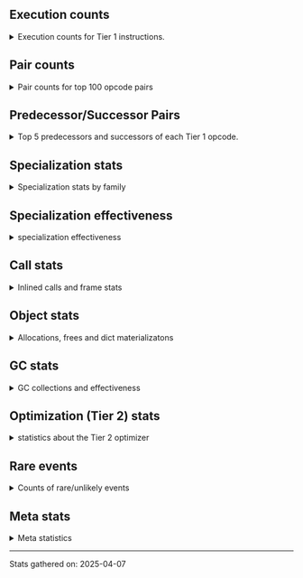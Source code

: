 ## Execution counts

<details>
<summary> Execution counts for Tier 1 instructions. </summary>


The "miss ratio" column shows the percentage of times the instruction
executed that it deoptimized. When this happens, the base unspecialized
instruction is not counted.

<table>
<thead>
<tr>
<th align="left">Name</th>
<th align="right">Base Count</th>
<th align="right">Head Count</th>
<th align="right">Change</th>
</tr>
</thead>
<tbody>
<tr>
<td align="left">LOAD_FAST_BORROW</td>
<td align="right">168,929,803</td>
<td align="right"></td>
<td align="right"></td>
</tr>
<tr>
<td align="left">LOAD_ATTR_INSTANCE_VALUE</td>
<td align="right">87,766,122</td>
<td align="right"></td>
<td align="right"></td>
</tr>
<tr>
<td align="left">LOAD_CONST_IMMORTAL</td>
<td align="right">54,736,379</td>
<td align="right"></td>
<td align="right"></td>
</tr>
<tr>
<td align="left">POP_JUMP_IF_FALSE</td>
<td align="right">51,849,291</td>
<td align="right"></td>
<td align="right"></td>
</tr>
<tr>
<td align="left">STORE_FAST</td>
<td align="right">44,158,866</td>
<td align="right"></td>
<td align="right"></td>
</tr>
<tr>
<td align="left">RESUME_CHECK</td>
<td align="right">23,872,048</td>
<td align="right"></td>
<td align="right"></td>
</tr>
<tr>
<td align="left">RETURN_VALUE</td>
<td align="right">23,129,647</td>
<td align="right"></td>
<td align="right"></td>
</tr>
<tr>
<td align="left">POP_JUMP_IF_TRUE</td>
<td align="right">16,706,969</td>
<td align="right"></td>
<td align="right"></td>
</tr>
<tr>
<td align="left">BINARY_OP_SUBSCR_DICT</td>
<td align="right">15,899,615</td>
<td align="right"></td>
<td align="right"></td>
</tr>
<tr>
<td align="left">COMPARE_OP_INT</td>
<td align="right">14,811,018</td>
<td align="right"></td>
<td align="right"></td>
</tr>
<tr>
<td align="left">LOAD_GLOBAL_MODULE</td>
<td align="right">14,215,087</td>
<td align="right"></td>
<td align="right"></td>
</tr>
<tr>
<td align="left">TO_BOOL_BOOL</td>
<td align="right">13,839,243</td>
<td align="right"></td>
<td align="right"></td>
</tr>
<tr>
<td align="left">STORE_ATTR_INSTANCE_VALUE</td>
<td align="right">13,571,826</td>
<td align="right"></td>
<td align="right"></td>
</tr>
<tr>
<td align="left">CALL_PY_EXACT_ARGS</td>
<td align="right">12,260,721</td>
<td align="right"></td>
<td align="right"></td>
</tr>
<tr>
<td align="left">LOAD_FAST</td>
<td align="right">11,955,739</td>
<td align="right"></td>
<td align="right"></td>
</tr>
<tr>
<td align="left">LOAD_FAST_BORROW_LOAD_FAST_BORROW</td>
<td align="right">11,623,239</td>
<td align="right"></td>
<td align="right"></td>
</tr>
<tr>
<td align="left">COMPARE_OP_STR</td>
<td align="right">11,508,859</td>
<td align="right"></td>
<td align="right"></td>
</tr>
<tr>
<td align="left">LOAD_ATTR_METHOD_WITH_VALUES</td>
<td align="right">10,471,994</td>
<td align="right"></td>
<td align="right"></td>
</tr>
<tr>
<td align="left">LOAD_ATTR_METHOD_NO_DICT</td>
<td align="right">10,466,186</td>
<td align="right"></td>
<td align="right"></td>
</tr>
<tr>
<td align="left">JUMP_BACKWARD_NO_JIT</td>
<td align="right">10,118,874</td>
<td align="right"></td>
<td align="right"></td>
</tr>
<tr>
<td align="left">LOAD_SMALL_INT</td>
<td align="right">8,951,810</td>
<td align="right"></td>
<td align="right"></td>
</tr>
<tr>
<td align="left">TO_BOOL</td>
<td align="right">7,550,530</td>
<td align="right"></td>
<td align="right"></td>
</tr>
<tr>
<td align="left">POP_TOP</td>
<td align="right">7,378,580</td>
<td align="right"></td>
<td align="right"></td>
</tr>
<tr>
<td align="left">EXTENDED_ARG</td>
<td align="right">6,895,624</td>
<td align="right"></td>
<td align="right"></td>
</tr>
<tr>
<td align="left">TO_BOOL_LIST</td>
<td align="right">6,887,951</td>
<td align="right"></td>
<td align="right"></td>
</tr>
<tr>
<td align="left">LOAD_GLOBAL_BUILTIN</td>
<td align="right">6,710,568</td>
<td align="right"></td>
<td align="right"></td>
</tr>
<tr>
<td align="left">JUMP_FORWARD</td>
<td align="right">6,630,484</td>
<td align="right"></td>
<td align="right"></td>
</tr>
<tr>
<td align="left">BINARY_OP</td>
<td align="right">6,217,385</td>
<td align="right"></td>
<td align="right"></td>
</tr>
<tr>
<td align="left">LOAD_ATTR_SLOT</td>
<td align="right">6,188,075</td>
<td align="right"></td>
<td align="right"></td>
</tr>
<tr>
<td align="left">CONTAINS_OP_SET</td>
<td align="right">6,043,323</td>
<td align="right"></td>
<td align="right"></td>
</tr>
<tr>
<td align="left">BINARY_OP_ADD_INT</td>
<td align="right">5,618,575</td>
<td align="right"></td>
<td align="right"></td>
</tr>
<tr>
<td align="left">BINARY_OP_SUBSCR_STR_INT</td>
<td align="right">5,470,562</td>
<td align="right"></td>
<td align="right"></td>
</tr>
<tr>
<td align="left">LOAD_ATTR</td>
<td align="right">5,131,482</td>
<td align="right"></td>
<td align="right"></td>
</tr>
<tr>
<td align="left">CALL_BOUND_METHOD_EXACT_ARGS</td>
<td align="right">3,936,154</td>
<td align="right"></td>
<td align="right"></td>
</tr>
<tr>
<td align="left">LOAD_ATTR_PROPERTY</td>
<td align="right">3,898,273</td>
<td align="right"></td>
<td align="right"></td>
</tr>
<tr>
<td align="left">SWAP</td>
<td align="right">3,510,539</td>
<td align="right"></td>
<td align="right"></td>
</tr>
<tr>
<td align="left">COPY</td>
<td align="right">3,421,115</td>
<td align="right"></td>
<td align="right"></td>
</tr>
<tr>
<td align="left">CALL_METHOD_DESCRIPTOR_O</td>
<td align="right">3,186,109</td>
<td align="right"></td>
<td align="right"></td>
</tr>
<tr>
<td align="left">BUILD_LIST</td>
<td align="right">2,949,490</td>
<td align="right"></td>
<td align="right"></td>
</tr>
<tr>
<td align="left">CALL_LEN</td>
<td align="right">2,943,635</td>
<td align="right"></td>
<td align="right"></td>
</tr>
<tr>
<td align="left">BINARY_OP_ADD_UNICODE</td>
<td align="right">2,763,640</td>
<td align="right"></td>
<td align="right"></td>
</tr>
<tr>
<td align="left">COMPARE_OP</td>
<td align="right">2,411,413</td>
<td align="right"></td>
<td align="right"></td>
</tr>
<tr>
<td align="left">POP_JUMP_IF_NOT_NONE</td>
<td align="right">2,392,073</td>
<td align="right"></td>
<td align="right"></td>
</tr>
<tr>
<td align="left">TO_BOOL_ALWAYS_TRUE</td>
<td align="right">2,330,853</td>
<td align="right"></td>
<td align="right"></td>
</tr>
<tr>
<td align="left">STORE_SUBSCR_DICT</td>
<td align="right">2,277,234</td>
<td align="right"></td>
<td align="right"></td>
</tr>
<tr>
<td align="left">POP_JUMP_IF_NONE</td>
<td align="right">2,205,747</td>
<td align="right"></td>
<td align="right"></td>
</tr>
<tr>
<td align="left">FOR_ITER</td>
<td align="right">1,850,438</td>
<td align="right"></td>
<td align="right"></td>
</tr>
<tr>
<td align="left">GET_ITER</td>
<td align="right">1,795,301</td>
<td align="right"></td>
<td align="right"></td>
</tr>
<tr>
<td align="left">CALL_LIST_APPEND</td>
<td align="right">1,794,478</td>
<td align="right"></td>
<td align="right"></td>
</tr>
<tr>
<td align="left">NOP</td>
<td align="right">1,766,363</td>
<td align="right"></td>
<td align="right"></td>
</tr>
<tr>
<td align="left">BUILD_TUPLE</td>
<td align="right">1,733,290</td>
<td align="right"></td>
<td align="right"></td>
</tr>
<tr>
<td align="left">CALL_METHOD_DESCRIPTOR_FAST</td>
<td align="right">1,718,981</td>
<td align="right"></td>
<td align="right"></td>
</tr>
<tr>
<td align="left">IS_OP</td>
<td align="right">1,689,564</td>
<td align="right"></td>
<td align="right"></td>
</tr>
<tr>
<td align="left">CALL_METHOD_DESCRIPTOR_NOARGS</td>
<td align="right">1,686,754</td>
<td align="right"></td>
<td align="right"></td>
</tr>
<tr>
<td align="left">LOAD_FAST_LOAD_FAST</td>
<td align="right">1,684,365</td>
<td align="right"></td>
<td align="right"></td>
</tr>
<tr>
<td align="left">CALL_PY_GENERAL</td>
<td align="right">1,618,852</td>
<td align="right"></td>
<td align="right"></td>
</tr>
<tr>
<td align="left">CALL_NON_PY_GENERAL</td>
<td align="right">1,602,937</td>
<td align="right"></td>
<td align="right"></td>
</tr>
<tr>
<td align="left">CALL_ISINSTANCE</td>
<td align="right">1,576,214</td>
<td align="right"></td>
<td align="right"></td>
</tr>
<tr>
<td align="left">LOAD_CONST_MORTAL</td>
<td align="right">1,248,943</td>
<td align="right"></td>
<td align="right"></td>
</tr>
<tr>
<td align="left">BINARY_SLICE</td>
<td align="right">1,224,275</td>
<td align="right"></td>
<td align="right"></td>
</tr>
<tr>
<td align="left">BUILD_MAP</td>
<td align="right">1,208,075</td>
<td align="right"></td>
<td align="right"></td>
</tr>
<tr>
<td align="left">CALL_BUILTIN_CLASS</td>
<td align="right">1,174,015</td>
<td align="right"></td>
<td align="right"></td>
</tr>
<tr>
<td align="left">FOR_ITER_LIST</td>
<td align="right">1,166,579</td>
<td align="right"></td>
<td align="right"></td>
</tr>
<tr>
<td align="left">STORE_ATTR</td>
<td align="right">1,142,870</td>
<td align="right"></td>
<td align="right"></td>
</tr>
<tr>
<td align="left">LOAD_FAST_CHECK</td>
<td align="right">1,101,357</td>
<td align="right"></td>
<td align="right"></td>
</tr>
<tr>
<td align="left">FOR_ITER_GEN</td>
<td align="right">1,098,168</td>
<td align="right"></td>
<td align="right"></td>
</tr>
<tr>
<td align="left">YIELD_VALUE</td>
<td align="right">1,098,046</td>
<td align="right"></td>
<td align="right"></td>
</tr>
<tr>
<td align="left">POP_ITER</td>
<td align="right">963,586</td>
<td align="right"></td>
<td align="right"></td>
</tr>
<tr>
<td align="left">CONTAINS_OP</td>
<td align="right">910,607</td>
<td align="right"></td>
<td align="right"></td>
</tr>
<tr>
<td align="left">STORE_FAST_STORE_FAST</td>
<td align="right">744,420</td>
<td align="right"></td>
<td align="right"></td>
</tr>
<tr>
<td align="left">UNPACK_SEQUENCE_TWO_TUPLE</td>
<td align="right">742,113</td>
<td align="right"></td>
<td align="right"></td>
</tr>
<tr>
<td align="left">BINARY_OP_SUBSCR_LIST_INT</td>
<td align="right">735,096</td>
<td align="right"></td>
<td align="right"></td>
</tr>
<tr>
<td align="left">STORE_SUBSCR_LIST_INT</td>
<td align="right">711,495</td>
<td align="right"></td>
<td align="right"></td>
</tr>
<tr>
<td align="left">CONTAINS_OP_DICT</td>
<td align="right">711,477</td>
<td align="right"></td>
<td align="right"></td>
</tr>
<tr>
<td align="left">FORMAT_SIMPLE</td>
<td align="right">707,648</td>
<td align="right"></td>
<td align="right"></td>
</tr>
<tr>
<td align="left">CONVERT_VALUE</td>
<td align="right">707,644</td>
<td align="right"></td>
<td align="right"></td>
</tr>
<tr>
<td align="left">PUSH_NULL</td>
<td align="right">702,437</td>
<td align="right"></td>
<td align="right"></td>
</tr>
<tr>
<td align="left">BUILD_SLICE</td>
<td align="right">604,166</td>
<td align="right"></td>
<td align="right"></td>
</tr>
<tr>
<td align="left">CALL_BUILTIN_FAST</td>
<td align="right">504,099</td>
<td align="right"></td>
<td align="right"></td>
</tr>
<tr>
<td align="left">BINARY_OP_SUBTRACT_INT</td>
<td align="right">419,088</td>
<td align="right"></td>
<td align="right"></td>
</tr>
<tr>
<td align="left">TO_BOOL_INT</td>
<td align="right">405,899</td>
<td align="right"></td>
<td align="right"></td>
</tr>
<tr>
<td align="left">INTERPRETER_EXIT</td>
<td align="right">399,392</td>
<td align="right"></td>
<td align="right"></td>
</tr>
<tr>
<td align="left">CALL_KW_PY</td>
<td align="right">396,370</td>
<td align="right"></td>
<td align="right"></td>
</tr>
<tr>
<td align="left">TO_BOOL_NONE</td>
<td align="right">380,975</td>
<td align="right"></td>
<td align="right"></td>
</tr>
<tr>
<td align="left">CALL_ALLOC_AND_ENTER_INIT</td>
<td align="right">358,257</td>
<td align="right"></td>
<td align="right"></td>
</tr>
<tr>
<td align="left">LOAD_ATTR_MODULE</td>
<td align="right">357,245</td>
<td align="right"></td>
<td align="right"></td>
</tr>
<tr>
<td align="left">LOAD_DEREF</td>
<td align="right">355,985</td>
<td align="right"></td>
<td align="right"></td>
</tr>
<tr>
<td align="left">COPY_FREE_VARS</td>
<td align="right">355,952</td>
<td align="right"></td>
<td align="right"></td>
</tr>
<tr>
<td align="left">EXIT_INIT_CHECK</td>
<td align="right">355,444</td>
<td align="right"></td>
<td align="right"></td>
</tr>
<tr>
<td align="left">BUILD_STRING</td>
<td align="right">353,824</td>
<td align="right"></td>
<td align="right"></td>
</tr>
<tr>
<td align="left">LOAD_ATTR_CLASS</td>
<td align="right">141,125</td>
<td align="right"></td>
<td align="right"></td>
</tr>
<tr>
<td align="left">FOR_ITER_RANGE</td>
<td align="right">127,279</td>
<td align="right"></td>
<td align="right"></td>
</tr>
<tr>
<td align="left">STORE_SUBSCR</td>
<td align="right">124,278</td>
<td align="right"></td>
<td align="right"></td>
</tr>
<tr>
<td align="left">TO_BOOL_STR</td>
<td align="right">33,747</td>
<td align="right"></td>
<td align="right"></td>
</tr>
<tr>
<td align="left">STORE_ATTR_SLOT</td>
<td align="right">12,308</td>
<td align="right"></td>
<td align="right"></td>
</tr>
<tr>
<td align="left">BINARY_OP_SUBSCR_GETITEM</td>
<td align="right">12,269</td>
<td align="right"></td>
<td align="right"></td>
</tr>
<tr>
<td align="left">STORE_FAST_LOAD_FAST</td>
<td align="right">10,988</td>
<td align="right"></td>
<td align="right"></td>
</tr>
<tr>
<td align="left">LOAD_ATTR_METHOD_LAZY_DICT</td>
<td align="right">9,390</td>
<td align="right"></td>
<td align="right"></td>
</tr>
<tr>
<td align="left">CALL_BUILTIN_FAST_WITH_KEYWORDS</td>
<td align="right">7,973</td>
<td align="right"></td>
<td align="right"></td>
</tr>
<tr>
<td align="left">BINARY_OP_EXTEND</td>
<td align="right">6,736</td>
<td align="right"></td>
<td align="right"></td>
</tr>
<tr>
<td align="left">CALL_METHOD_DESCRIPTOR_FAST_WITH_KEYWORDS</td>
<td align="right">6,232</td>
<td align="right"></td>
<td align="right"></td>
</tr>
<tr>
<td align="left">FOR_ITER_TUPLE</td>
<td align="right">5,400</td>
<td align="right"></td>
<td align="right"></td>
</tr>
<tr>
<td align="left">BINARY_OP_SUBSCR_TUPLE_INT</td>
<td align="right">4,608</td>
<td align="right"></td>
<td align="right"></td>
</tr>
<tr>
<td align="left">UNPACK_SEQUENCE_LIST</td>
<td align="right">4,190</td>
<td align="right"></td>
<td align="right"></td>
</tr>
<tr>
<td align="left">CALL_BUILTIN_O</td>
<td align="right">3,637</td>
<td align="right"></td>
<td align="right"></td>
</tr>
<tr>
<td align="left">BINARY_OP_INPLACE_ADD_UNICODE</td>
<td align="right">3,589</td>
<td align="right"></td>
<td align="right"></td>
</tr>
<tr>
<td align="left">MAP_ADD</td>
<td align="right">2,938</td>
<td align="right"></td>
<td align="right"></td>
</tr>
<tr>
<td align="left">LOAD_ATTR_NONDESCRIPTOR_WITH_VALUES</td>
<td align="right">1,904</td>
<td align="right"></td>
<td align="right"></td>
</tr>
<tr>
<td align="left">LOAD_CONST</td>
<td align="right">1,404</td>
<td align="right"></td>
<td align="right"></td>
</tr>
<tr>
<td align="left">CALL</td>
<td align="right">1,134</td>
<td align="right"></td>
<td align="right"></td>
</tr>
<tr>
<td align="left">CALL_FUNCTION_EX</td>
<td align="right">1,091</td>
<td align="right"></td>
<td align="right"></td>
</tr>
<tr>
<td align="left">LIST_APPEND</td>
<td align="right">1,028</td>
<td align="right"></td>
<td align="right"></td>
</tr>
<tr>
<td align="left">DICT_MERGE</td>
<td align="right">1,026</td>
<td align="right"></td>
<td align="right"></td>
</tr>
<tr>
<td align="left">STORE_NAME</td>
<td align="right">583</td>
<td align="right"></td>
<td align="right"></td>
</tr>
<tr>
<td align="left">LOAD_GLOBAL</td>
<td align="right">574</td>
<td align="right"></td>
<td align="right"></td>
</tr>
<tr>
<td align="left">MAKE_FUNCTION</td>
<td align="right">419</td>
<td align="right"></td>
<td align="right"></td>
</tr>
<tr>
<td align="left">CALL_TUPLE_1</td>
<td align="right">393</td>
<td align="right"></td>
<td align="right"></td>
</tr>
<tr>
<td align="left">LOAD_NAME</td>
<td align="right">326</td>
<td align="right"></td>
<td align="right"></td>
</tr>
<tr>
<td align="left">LOAD_FAST_AND_CLEAR</td>
<td align="right">281</td>
<td align="right"></td>
<td align="right"></td>
</tr>
<tr>
<td align="left">LOAD_SUPER_ATTR_ATTR</td>
<td align="right">252</td>
<td align="right"></td>
<td align="right"></td>
</tr>
<tr>
<td align="left">RESUME</td>
<td align="right">218</td>
<td align="right"></td>
<td align="right"></td>
</tr>
<tr>
<td align="left">CALL_TYPE_1</td>
<td align="right">167</td>
<td align="right"></td>
<td align="right"></td>
</tr>
<tr>
<td align="left">IMPORT_FROM</td>
<td align="right">141</td>
<td align="right"></td>
<td align="right"></td>
</tr>
<tr>
<td align="left">IMPORT_NAME</td>
<td align="right">140</td>
<td align="right"></td>
<td align="right"></td>
</tr>
<tr>
<td align="left">RETURN_GENERATOR</td>
<td align="right">131</td>
<td align="right"></td>
<td align="right"></td>
</tr>
<tr>
<td align="left">CALL_INTRINSIC_1</td>
<td align="right">130</td>
<td align="right"></td>
<td align="right"></td>
</tr>
<tr>
<td align="left">LIST_EXTEND</td>
<td align="right">130</td>
<td align="right"></td>
<td align="right"></td>
</tr>
<tr>
<td align="left">LOAD_SUPER_ATTR_METHOD</td>
<td align="right">130</td>
<td align="right"></td>
<td align="right"></td>
</tr>
<tr>
<td align="left">CALL_KW_NON_PY</td>
<td align="right">128</td>
<td align="right"></td>
<td align="right"></td>
</tr>
<tr>
<td align="left">END_FOR</td>
<td align="right">127</td>
<td align="right"></td>
<td align="right"></td>
</tr>
<tr>
<td align="left">MAKE_CELL</td>
<td align="right">120</td>
<td align="right"></td>
<td align="right"></td>
</tr>
<tr>
<td align="left">SET_FUNCTION_ATTRIBUTE</td>
<td align="right">110</td>
<td align="right"></td>
<td align="right"></td>
</tr>
<tr>
<td align="left">STORE_DEREF</td>
<td align="right">109</td>
<td align="right"></td>
<td align="right"></td>
</tr>
<tr>
<td align="left">BINARY_OP_SUBTRACT_FLOAT</td>
<td align="right">63</td>
<td align="right"></td>
<td align="right"></td>
</tr>
<tr>
<td align="left">LOAD_LOCALS</td>
<td align="right">48</td>
<td align="right"></td>
<td align="right"></td>
</tr>
<tr>
<td align="left">JUMP_BACKWARD</td>
<td align="right">43</td>
<td align="right"></td>
<td align="right"></td>
</tr>
<tr>
<td align="left">UNPACK_SEQUENCE</td>
<td align="right">42</td>
<td align="right"></td>
<td align="right"></td>
</tr>
<tr>
<td align="left">CHECK_EXC_MATCH</td>
<td align="right">41</td>
<td align="right"></td>
<td align="right"></td>
</tr>
<tr>
<td align="left">POP_EXCEPT</td>
<td align="right">41</td>
<td align="right"></td>
<td align="right"></td>
</tr>
<tr>
<td align="left">PUSH_EXC_INFO</td>
<td align="right">41</td>
<td align="right"></td>
<td align="right"></td>
</tr>
<tr>
<td align="left">LOAD_ATTR_CLASS_WITH_METACLASS_CHECK</td>
<td align="right">39</td>
<td align="right"></td>
<td align="right"></td>
</tr>
<tr>
<td align="left">LOAD_SPECIAL</td>
<td align="right">36</td>
<td align="right"></td>
<td align="right"></td>
</tr>
<tr>
<td align="left">UNPACK_SEQUENCE_TUPLE</td>
<td align="right">33</td>
<td align="right"></td>
<td align="right"></td>
</tr>
<tr>
<td align="left">LOAD_BUILD_CLASS</td>
<td align="right">32</td>
<td align="right"></td>
<td align="right"></td>
</tr>
<tr>
<td align="left">UNARY_NOT</td>
<td align="right">31</td>
<td align="right"></td>
<td align="right"></td>
</tr>
<tr>
<td align="left">BINARY_OP_MULTIPLY_INT</td>
<td align="right">30</td>
<td align="right"></td>
<td align="right"></td>
</tr>
<tr>
<td align="left">CALL_KW</td>
<td align="right">20</td>
<td align="right"></td>
<td align="right"></td>
</tr>
<tr>
<td align="left">LOAD_FROM_DICT_OR_DEREF</td>
<td align="right">16</td>
<td align="right"></td>
<td align="right"></td>
</tr>
<tr>
<td align="left">JUMP_BACKWARD_NO_INTERRUPT</td>
<td align="right">10</td>
<td align="right"></td>
<td align="right"></td>
</tr>
<tr>
<td align="left">UNARY_NEGATIVE</td>
<td align="right">9</td>
<td align="right"></td>
<td align="right"></td>
</tr>
<tr>
<td align="left">UNARY_INVERT</td>
<td align="right">8</td>
<td align="right"></td>
<td align="right"></td>
</tr>
<tr>
<td align="left">LOAD_SUPER_ATTR</td>
<td align="right">6</td>
<td align="right"></td>
<td align="right"></td>
</tr>
<tr>
<td align="left">CALL_STR_1</td>
<td align="right">6</td>
<td align="right"></td>
<td align="right"></td>
</tr>
<tr>
<td align="left">DELETE_SUBSCR</td>
<td align="right">2</td>
<td align="right"></td>
<td align="right"></td>
</tr>
<tr>
<td align="left">COMPARE_OP_FLOAT</td>
<td align="right">2</td>
<td align="right"></td>
<td align="right"></td>
</tr>
<tr>
<td align="left">DICT_UPDATE</td>
<td align="right">1</td>
<td align="right"></td>
<td align="right"></td>
</tr>
</tbody>
</table>


</details>

## Pair counts

<details>
<summary> Pair counts for top 100 opcode pairs </summary>


Pairs of specialized operations that deoptimize and are then followed by
the corresponding unspecialized instruction are not counted as pairs.

Not included in comparative output.


</details>

## Predecessor/Successor Pairs

<details>
<summary> Top 5 predecessors and successors of each Tier 1 opcode. </summary>


This does not include the unspecialized instructions that occur after a
specialized instruction deoptimizes.

Not included in comparative output.


</details>

## Specialization stats

<details>
<summary> Specialization stats by family </summary>


</details>

## Specialization effectiveness

<details>
<summary> specialization effectiveness </summary>


All entries are execution counts. Should add up to the total number of
Tier 1 instructions executed.

<table>
<thead>
<tr>
<th align="left">Instructions</th>
<th align="right">Base Count</th>
<th align="right">Base Ratio</th>
<th align="right">Head Count</th>
<th align="right">Head Ratio</th>
<th align="right">Change</th>
</tr>
</thead>
<tbody>
<tr>
<td align="left">
Basic
<details>
<summary>ⓘ</summary>

Instructions that are not and cannot be specialized, e.g. `LOAD_FAST`.
</details>
</td>
<td align="right">391,037,674</td>
<td align="right">49.5%</td>
<td align="right">0</td>
<td align="right"></td>
<td align="right">-100.0%</td>
</tr>
<tr>
<td align="left">
Not specialized
<details>
<summary>ⓘ</summary>

Instructions that could be specialized but aren't, e.g. `LOAD_ATTR`, `BINARY_SLICE`.
</details>
</td>
<td align="right">26,565,054</td>
<td align="right">3.4%</td>
<td align="right">0</td>
<td align="right"></td>
<td align="right">-100.0%</td>
</tr>
<tr>
<td align="left">
Specialized hits
<details>
<summary>ⓘ</summary>

Specialized instructions, e.g. `LOAD_ATTR_MODULE` that complete.
</details>
</td>
<td align="right">366,692,697</td>
<td align="right">46.4%</td>
<td align="right">0</td>
<td align="right"></td>
<td align="right">-100.0%</td>
</tr>
<tr>
<td align="left">
Specialized misses
<details>
<summary>ⓘ</summary>

Specialized instructions, e.g. `LOAD_ATTR_MODULE` that deopt.
</details>
</td>
<td align="right">5,889,892</td>
<td align="right">0.7%</td>
<td align="right">0</td>
<td align="right"></td>
<td align="right">-100.0%</td>
</tr>
</tbody>
</table>

### Deferred by instruction

<details>
<summary> Breakdown of deferred (not specialized) instruction counts by family </summary>

<table>
<thead>
<tr>
<th align="left">Name</th>
<th align="right">Base Count</th>
<th align="right">Base Ratio</th>
<th align="right">Head Count</th>
<th align="right">Head Ratio</th>
<th align="right">Change</th>
</tr>
</thead>
<tbody>
<tr>
<td align="left">TO_BOOL</td>
<td align="right">7,548,323</td>
<td align="right">23.4%</td>
<td align="right"></td>
<td align="right"></td>
<td align="right"></td>
</tr>
<tr>
<td align="left">BINARY_OP</td>
<td align="right">6,214,378</td>
<td align="right">19.3%</td>
<td align="right"></td>
<td align="right"></td>
<td align="right"></td>
</tr>
<tr>
<td align="left">CALL</td>
<td align="right">5,676,760</td>
<td align="right">17.6%</td>
<td align="right"></td>
<td align="right"></td>
<td align="right"></td>
</tr>
<tr>
<td align="left">LOAD_ATTR</td>
<td align="right">5,126,679</td>
<td align="right">15.9%</td>
<td align="right"></td>
<td align="right"></td>
<td align="right"></td>
</tr>
<tr>
<td align="left">COMPARE_OP</td>
<td align="right">2,409,741</td>
<td align="right">7.5%</td>
<td align="right"></td>
<td align="right"></td>
<td align="right"></td>
</tr>
<tr>
<td align="left">FOR_ITER</td>
<td align="right">1,849,805</td>
<td align="right">5.7%</td>
<td align="right"></td>
<td align="right"></td>
<td align="right"></td>
</tr>
<tr>
<td align="left">BINARY_SLICE</td>
<td align="right">1,224,275</td>
<td align="right">3.8%</td>
<td align="right"></td>
<td align="right"></td>
<td align="right"></td>
</tr>
<tr>
<td align="left">STORE_ATTR</td>
<td align="right">1,141,952</td>
<td align="right">3.5%</td>
<td align="right"></td>
<td align="right"></td>
<td align="right"></td>
</tr>
<tr>
<td align="left">CONTAINS_OP</td>
<td align="right">909,743</td>
<td align="right">2.8%</td>
<td align="right"></td>
<td align="right"></td>
<td align="right"></td>
</tr>
<tr>
<td align="left">STORE_SUBSCR</td>
<td align="right">124,218</td>
<td align="right">0.4%</td>
<td align="right"></td>
<td align="right"></td>
<td align="right"></td>
</tr>
</tbody>
</table>


</details>

### Misses by instruction

<details>
<summary> Breakdown of misses (specialized deopts) instruction counts by family </summary>

<table>
<thead>
<tr>
<th align="left">Name</th>
<th align="right">Base Count</th>
<th align="right">Base Ratio</th>
<th align="right">Head Count</th>
<th align="right">Head Ratio</th>
<th align="right">Change</th>
</tr>
</thead>
<tbody>
<tr>
<td align="left">CALL_PY_EXACT_ARGS</td>
<td align="right">2,751,565</td>
<td align="right">46.7%</td>
<td align="right"></td>
<td align="right"></td>
<td align="right"></td>
</tr>
<tr>
<td align="left">CALL_BOUND_METHOD_EXACT_ARGS</td>
<td align="right">2,749,356</td>
<td align="right">46.7%</td>
<td align="right"></td>
<td align="right"></td>
<td align="right"></td>
</tr>
<tr>
<td align="left">CALL_METHOD_DESCRIPTOR_O</td>
<td align="right">273,388</td>
<td align="right">4.6%</td>
<td align="right"></td>
<td align="right"></td>
<td align="right"></td>
</tr>
<tr>
<td align="left">TO_BOOL_NONE</td>
<td align="right">26,238</td>
<td align="right">0.4%</td>
<td align="right"></td>
<td align="right"></td>
<td align="right"></td>
</tr>
<tr>
<td align="left">TO_BOOL_STR</td>
<td align="right">25,764</td>
<td align="right">0.4%</td>
<td align="right"></td>
<td align="right"></td>
<td align="right"></td>
</tr>
<tr>
<td align="left">COMPARE_OP_STR</td>
<td align="right">15,096</td>
<td align="right">0.3%</td>
<td align="right"></td>
<td align="right"></td>
<td align="right"></td>
</tr>
<tr>
<td align="left">STORE_ATTR_SLOT</td>
<td align="right">11,252</td>
<td align="right">0.2%</td>
<td align="right"></td>
<td align="right"></td>
<td align="right"></td>
</tr>
<tr>
<td align="left">LOAD_ATTR_SLOT</td>
<td align="right">10,830</td>
<td align="right">0.2%</td>
<td align="right"></td>
<td align="right"></td>
<td align="right"></td>
</tr>
<tr>
<td align="left">CALL_METHOD_DESCRIPTOR_FAST</td>
<td align="right">8,272</td>
<td align="right">0.1%</td>
<td align="right"></td>
<td align="right"></td>
<td align="right"></td>
</tr>
<tr>
<td align="left">LOAD_ATTR_METHOD_NO_DICT</td>
<td align="right">6,333</td>
<td align="right">0.1%</td>
<td align="right"></td>
<td align="right"></td>
<td align="right"></td>
</tr>
</tbody>
</table>


</details>


</details>

## Call stats

<details>
<summary> Inlined calls and frame stats </summary>


This shows what fraction of calls to Python functions are inlined (i.e.
not having a call at the C level) and for those that are not, where the
call comes from.  The various categories overlap.

Also includes the count of frame objects created.

<table>
<thead>
<tr>
<th align="left"></th>
<th align="right">Base Count</th>
<th align="right">Base Ratio</th>
<th align="right">Head Count</th>
<th align="right">Head Ratio</th>
<th align="right">Change</th>
</tr>
</thead>
<tbody>
<tr>
<td align="left">Calls to PyEval_EvalDefault</td>
<td align="right">399,474</td>
<td align="right">1.7%</td>
<td align="right"></td>
<td align="right"></td>
<td align="right"></td>
</tr>
<tr>
<td align="left">Calls to Python functions inlined</td>
<td align="right">23,472,923</td>
<td align="right">98.3%</td>
<td align="right"></td>
<td align="right"></td>
<td align="right"></td>
</tr>
<tr>
<td align="left">Calls via PyEval_EvalFrame (total)</td>
<td align="right">399,474</td>
<td align="right">1.7%</td>
<td align="right"></td>
<td align="right"></td>
<td align="right"></td>
</tr>
<tr>
<td align="left">Calls via PyEval_EvalFrame (vector)</td>
<td align="right">399,465</td>
<td align="right">1.7%</td>
<td align="right"></td>
<td align="right"></td>
<td align="right"></td>
</tr>
<tr>
<td align="left">Calls via PyEval_EvalFrame (generator)</td>
<td align="right">9</td>
<td align="right">0.0%</td>
<td align="right"></td>
<td align="right"></td>
<td align="right"></td>
</tr>
<tr>
<td align="left">Calls via PyEval_EvalFrame (legacy)</td>
<td align="right">2</td>
<td align="right">0.0%</td>
<td align="right"></td>
<td align="right"></td>
<td align="right"></td>
</tr>
<tr>
<td align="left">Calls via PyEval_EvalFrame (function vectorcall)</td>
<td align="right">399,431</td>
<td align="right">1.7%</td>
<td align="right"></td>
<td align="right"></td>
<td align="right"></td>
</tr>
<tr>
<td align="left">Calls via PyEval_EvalFrame (build class)</td>
<td align="right">32</td>
<td align="right">0.0%</td>
<td align="right"></td>
<td align="right"></td>
<td align="right"></td>
</tr>
<tr>
<td align="left">Calls via PyEval_EvalFrame (slot)</td>
<td align="right">14,733</td>
<td align="right">0.1%</td>
<td align="right"></td>
<td align="right"></td>
<td align="right"></td>
</tr>
<tr>
<td align="left">Calls via PyEval_EvalFrame (function ex)</td>
<td align="right">258</td>
<td align="right">0.0%</td>
<td align="right"></td>
<td align="right"></td>
<td align="right"></td>
</tr>
<tr>
<td align="left">Calls via PyEval_EvalFrame (api)</td>
<td align="right">355,271</td>
<td align="right">1.5%</td>
<td align="right"></td>
<td align="right"></td>
<td align="right"></td>
</tr>
<tr>
<td align="left">Calls via PyEval_EvalFrame (method)</td>
<td align="right">0</td>
<td align="right">0.0%</td>
<td align="right"></td>
<td align="right"></td>
<td align="right"></td>
</tr>
<tr>
<td align="left">Frame objects created</td>
<td align="right">76</td>
<td align="right">0.0%</td>
<td align="right"></td>
<td align="right"></td>
<td align="right"></td>
</tr>
<tr>
<td align="left">Frames pushed</td>
<td align="right">23,129,664</td>
<td align="right">96.9%</td>
<td align="right"></td>
<td align="right"></td>
<td align="right"></td>
</tr>
</tbody>
</table>


</details>

## Object stats

<details>
<summary> Allocations, frees and dict materializatons </summary>


Below, "allocations" means "allocations that are not from a freelist".
Total allocations = "Allocations from freelist" + "Allocations".

"Inline values" is the number of values arrays inlined into objects.

The cache hit/miss numbers are for the MRO cache, split into dunder and
other names.

<table>
<thead>
<tr>
<th align="left"></th>
<th align="right">Base Count</th>
<th align="right">Base Ratio</th>
<th align="right">Head Count</th>
<th align="right">Head Ratio</th>
<th align="right">Change</th>
</tr>
</thead>
<tbody>
<tr>
<td align="left">Allocations from freelist</td>
<td align="right">22,022,290</td>
<td align="right">66.3%</td>
<td align="right"></td>
<td align="right"></td>
<td align="right"></td>
</tr>
<tr>
<td align="left">Frees to freelist</td>
<td align="right">22,020,027</td>
<td align="right"></td>
<td align="right"></td>
<td align="right"></td>
<td align="right"></td>
</tr>
<tr>
<td align="left">Allocations</td>
<td align="right">11,201,435</td>
<td align="right">33.7%</td>
<td align="right"></td>
<td align="right"></td>
<td align="right"></td>
</tr>
<tr>
<td align="left">Allocations to 512 bytes</td>
<td align="right">10,972,561</td>
<td align="right">33.0%</td>
<td align="right"></td>
<td align="right"></td>
<td align="right"></td>
</tr>
<tr>
<td align="left">Allocations to 4 kbytes</td>
<td align="right">219,959</td>
<td align="right">0.7%</td>
<td align="right"></td>
<td align="right"></td>
<td align="right"></td>
</tr>
<tr>
<td align="left">Allocations over 4 kbytes</td>
<td align="right">8,915</td>
<td align="right">0.0%</td>
<td align="right"></td>
<td align="right"></td>
<td align="right"></td>
</tr>
<tr>
<td align="left">Frees</td>
<td align="right">9,093,914</td>
<td align="right"></td>
<td align="right"></td>
<td align="right"></td>
<td align="right"></td>
</tr>
<tr>
<td align="left">Inline values</td>
<td align="right">368,537</td>
<td align="right"></td>
<td align="right"></td>
<td align="right"></td>
<td align="right"></td>
</tr>
<tr>
<td align="left">Interpreter mortal increfs</td>
<td align="right">195,011,835</td>
<td align="right">58.1%</td>
<td align="right"></td>
<td align="right"></td>
<td align="right"></td>
</tr>
<tr>
<td align="left">Interpreter mortal decrefs</td>
<td align="right">232,710,372</td>
<td align="right">66.2%</td>
<td align="right"></td>
<td align="right"></td>
<td align="right"></td>
</tr>
<tr>
<td align="left">Mortal increfs</td>
<td align="right">63,105,648</td>
<td align="right">18.8%</td>
<td align="right"></td>
<td align="right"></td>
<td align="right"></td>
</tr>
<tr>
<td align="left">Mortal decrefs</td>
<td align="right">48,588,593</td>
<td align="right">13.8%</td>
<td align="right"></td>
<td align="right"></td>
<td align="right"></td>
</tr>
<tr>
<td align="left">Interpreter immortal increfs</td>
<td align="right">4,266,631</td>
<td align="right">1.3%</td>
<td align="right"></td>
<td align="right"></td>
<td align="right"></td>
</tr>
<tr>
<td align="left">Interpreter immortal decrefs</td>
<td align="right">3,547,448</td>
<td align="right">1.0%</td>
<td align="right"></td>
<td align="right"></td>
<td align="right"></td>
</tr>
<tr>
<td align="left">Immortal increfs</td>
<td align="right">73,517,356</td>
<td align="right">21.9%</td>
<td align="right"></td>
<td align="right"></td>
<td align="right"></td>
</tr>
<tr>
<td align="left">Immortal decrefs</td>
<td align="right">66,496,039</td>
<td align="right">18.9%</td>
<td align="right"></td>
<td align="right"></td>
<td align="right"></td>
</tr>
<tr>
<td align="left">Materialize dict (on request)</td>
<td align="right">0</td>
<td align="right">0.0%</td>
<td align="right"></td>
<td align="right"></td>
<td align="right"></td>
</tr>
<tr>
<td align="left">Materialize dict (new key)</td>
<td align="right">0</td>
<td align="right">0.0%</td>
<td align="right"></td>
<td align="right"></td>
<td align="right"></td>
</tr>
<tr>
<td align="left">Materialize dict (too big)</td>
<td align="right">0</td>
<td align="right">0.0%</td>
<td align="right"></td>
<td align="right"></td>
<td align="right"></td>
</tr>
<tr>
<td align="left">Materialize dict (str subclass)</td>
<td align="right">0</td>
<td align="right">0.0%</td>
<td align="right"></td>
<td align="right"></td>
<td align="right"></td>
</tr>
<tr>
<td align="left">Method cache hits</td>
<td align="right">7,128,162</td>
<td align="right"></td>
<td align="right"></td>
<td align="right"></td>
<td align="right"></td>
</tr>
<tr>
<td align="left">Method cache misses</td>
<td align="right">30,703</td>
<td align="right"></td>
<td align="right"></td>
<td align="right"></td>
<td align="right"></td>
</tr>
<tr>
<td align="left">Method cache collisions</td>
<td align="right">45,951</td>
<td align="right"></td>
<td align="right"></td>
<td align="right"></td>
<td align="right"></td>
</tr>
<tr>
<td align="left">Method cache dunder hits</td>
<td align="right">1,783,400</td>
<td align="right"></td>
<td align="right"></td>
<td align="right"></td>
<td align="right"></td>
</tr>
<tr>
<td align="left">Method cache dunder misses</td>
<td align="right">15,394</td>
<td align="right"></td>
<td align="right"></td>
<td align="right"></td>
<td align="right"></td>
</tr>
</tbody>
</table>


</details>

## GC stats

<details>
<summary> GC collections and effectiveness </summary>


Collected/visits gives some measure of efficiency.

<table>
<thead>
<tr>
<th align="right">Generation</th>
<th align="right">Base Collections</th>
<th align="right">Base Objects collected</th>
<th align="right">Base Object visits</th>
<th align="right">Base Reachable from roots</th>
<th align="right">Base Not reachable from roots</th>
<th align="right">Head Collections</th>
<th align="right">Head Objects collected</th>
<th align="right">Head Object visits</th>
<th align="right">Head Reachable from roots</th>
<th align="right">Head Not reachable from roots</th>
</tr>
</thead>
<tbody>
<tr>
<td align="right">0</td>
<td align="right">0</td>
<td align="right">0</td>
<td align="right">0</td>
<td align="right">0</td>
<td align="right">0</td>
<td align="right"></td>
<td align="right"></td>
<td align="right"></td>
<td align="right"></td>
<td align="right"></td>
</tr>
<tr>
<td align="right">1</td>
<td align="right">1,079</td>
<td align="right">5,924</td>
<td align="right">22,041,542</td>
<td align="right">1,190,214</td>
<td align="right">2,076,802</td>
<td align="right"></td>
<td align="right"></td>
<td align="right"></td>
<td align="right"></td>
<td align="right"></td>
</tr>
<tr>
<td align="right">2</td>
<td align="right">0</td>
<td align="right">0</td>
<td align="right">0</td>
<td align="right">0</td>
<td align="right">0</td>
<td align="right"></td>
<td align="right"></td>
<td align="right"></td>
<td align="right"></td>
<td align="right"></td>
</tr>
</tbody>
</table>


</details>

## Optimization (Tier 2) stats

<details>
<summary> statistics about the Tier 2 optimizer </summary>


</details>

## Rare events

<details>
<summary> Counts of rare/unlikely events </summary>

<table>
<thead>
<tr>
<th align="left">Event</th>
<th align="right">Base Count</th>
<th align="right">Head Count</th>
<th align="right">Change</th>
</tr>
</thead>
<tbody>
<tr>
<td align="left">
set class
<details>
<summary>ⓘ</summary>

Setting an object's class, `obj.__class__ = ...`
</details>
</td>
<td align="right">0</td>
<td align="right"></td>
<td align="right"></td>
</tr>
<tr>
<td align="left">
set bases
<details>
<summary>ⓘ</summary>

Setting the bases of a class, `cls.__bases__ = ...`
</details>
</td>
<td align="right">0</td>
<td align="right"></td>
<td align="right"></td>
</tr>
<tr>
<td align="left">
set eval frame func
<details>
<summary>ⓘ</summary>

Setting the PEP 523 frame eval function `_PyInterpreterState_SetFrameEvalFunc()`
</details>
</td>
<td align="right">0</td>
<td align="right"></td>
<td align="right"></td>
</tr>
<tr>
<td align="left">
builtin dict
<details>
<summary>ⓘ</summary>

Modifying the builtins, `__builtins__.__dict__[var] = ...`
</details>
</td>
<td align="right">0</td>
<td align="right"></td>
<td align="right"></td>
</tr>
<tr>
<td align="left">
func modification
<details>
<summary>ⓘ</summary>

Modifying a function, e.g. `func.__defaults__ = ...`, etc.
</details>
</td>
<td align="right">0</td>
<td align="right"></td>
<td align="right"></td>
</tr>
<tr>
<td align="left">
watched dict modification
<details>
<summary>ⓘ</summary>

A watched dict has been modified
</details>
</td>
<td align="right">0</td>
<td align="right"></td>
<td align="right"></td>
</tr>
<tr>
<td align="left">
watched globals modification
<details>
<summary>ⓘ</summary>

A watched `globals()` dict has been modified
</details>
</td>
<td align="right">0</td>
<td align="right"></td>
<td align="right"></td>
</tr>
</tbody>
</table>


</details>

## Meta stats

<details>
<summary> Meta statistics </summary>

<table>
<thead>
<tr>
<th align="left"></th>
<th align="right">Base Count</th>
<th align="right">Head Count</th>
<th align="right">Change</th>
</tr>
</thead>
<tbody>
<tr>
<td align="left">Number of data files</td>
<td align="right">21</td>
<td align="right">0</td>
<td align="right">-100.0%</td>
</tr>
</tbody>
</table>


</details>

---
Stats gathered on: 2025-04-07
